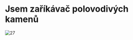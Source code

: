 <h1>Jsem zaříkávač polovodivých kamenů</h1>

![27](https://user-images.githubusercontent.com/90242762/212367235-6faaf6ca-908d-4983-aaf4-c137caf8cac9.png)
